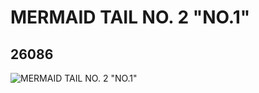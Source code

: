 # MERMAID TAIL NO. 2 "NO.1"
## 26086
![MERMAID TAIL NO. 2 "NO.1"](https://lc-www-live-s.legocdn.com/media/bricks/5/2/6145400.jpg)